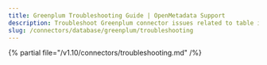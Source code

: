 ```yaml
---
title: Greenplum Troubleshooting Guide | OpenMetadata Support
description: Troubleshoot Greenplum connector issues related to table ingestion, schema parsing, or access errors.
slug: /connectors/database/greenplum/troubleshooting
---
```


{% partial file="/v1.10/connectors/troubleshooting.md" /%}
